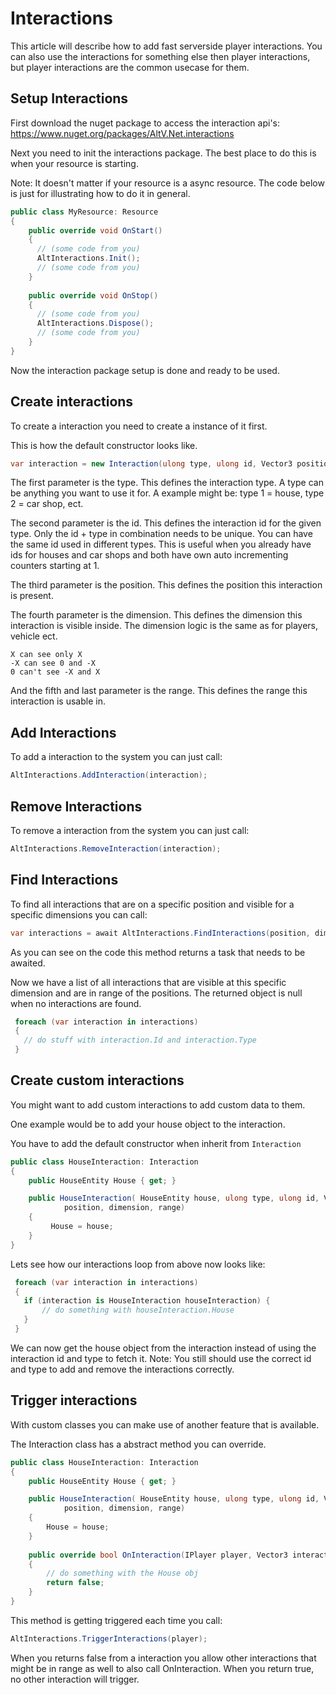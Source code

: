 # Interactions

This article will describe how to add fast serverside player interactions. 
You can also use the interactions for something else then player interactions, but player interactions are the common usecase for them.

## Setup Interactions

First download the nuget package to access the interaction api's:
https://www.nuget.org/packages/AltV.Net.interactions

Next you need to init the interactions package. The best place to do this is when your resource is starting.

Note: It doesn't matter if your resource is a async resource. The code below is just for illustrating how to do it in general.
```csharp
public class MyResource: Resource
{
    public override void OnStart()
    {
      // (some code from you)
      AltInteractions.Init();
      // (some code from you)
    }
    
    public override void OnStop()
    {
      // (some code from you)
      AltInteractions.Dispose();
      // (some code from you)
    }
}
```

Now the interaction package setup is done and ready to be used.

## Create interactions

To create a interaction you need to create a instance of it first.

This is how the default constructor looks like.
```csharp
var interaction = new Interaction(ulong type, ulong id, Vector3 position, int dimension, uint range);
```

The first parameter is the type. This defines the interaction type. A type can be anything you want to use it for. A example might be:
type 1 = house, type 2 = car shop, ect.

The second parameter is the id. This defines the interaction id for the given type. Only the id + type in combination needs to be unique.
You can have the same id used in different types. This is useful when you already have ids for houses and car shops and both have own auto incrementing counters starting at 1.

The third parameter is the position. This defines the position this interaction is present.

The fourth parameter is the dimension. This defines the dimension this interaction is visible inside. The dimension logic is the same as for players, vehicle ect.
```
X can see only X
-X can see 0 and -X
0 can't see -X and X
```

And the fifth and last parameter is the range. This defines the range this interaction is usable in.

## Add Interactions

To add a interaction to the system you can just call:
```csharp
AltInteractions.AddInteraction(interaction);
```

## Remove Interactions

To remove a interaction from the system you can just call:
```csharp
AltInteractions.RemoveInteraction(interaction);
```

## Find Interactions

To find all interactions that are on a specific position and visible for a specific dimensions you can call:
```csharp
var interactions = await AltInteractions.FindInteractions(position, dimension);
```
As you can see on the code this method returns a task that needs to be awaited.

Now we have a list of all interactions that are visible at this specific dimension and are in range of the positions.
The returned object is null when no interactions are found.
```csharp
 foreach (var interaction in interactions)
 {
   // do stuff with interaction.Id and interaction.Type
 }
```

## Create custom interactions

You might want to add custom interactions to add custom data to them. 

One example would be to add your house object to the interaction.

You have to add the default constructor when inherit from ```Interaction```

```csharp
public class HouseInteraction: Interaction 
{
    public HouseEntity House { get; }

    public HouseInteraction( HouseEntity house, ulong type, ulong id, Vector3 position, int dimension, uint range) : base(type, id,
            position, dimension, range)
    {
         House = house;
    }
}
```

Lets see how our interactions loop from above now looks like:
```csharp
 foreach (var interaction in interactions)
 {
   if (interaction is HouseInteraction houseInteraction) {
       // do something with houseInteraction.House
   }
 }
```
We can now get the house object from the interaction instead of using the interaction id and type to fetch it.
Note: You still should use the correct id and type to add and remove the interactions correctly.

## Trigger interactions

With custom classes you can make use of another feature that is available.

The Interaction class has a abstract method you can override.

```csharp
public class HouseInteraction: Interaction 
{
    public HouseEntity House { get; }

    public HouseInteraction( HouseEntity house, ulong type, ulong id, Vector3 position, int dimension, uint range) : base(type, id,
            position, dimension, range)
    {
        House = house;
    }
    
    public override bool OnInteraction(IPlayer player, Vector3 interactionPosition, int interactionDimension)
    {
        // do something with the House obj
        return false;
    }
}
```

This method is getting triggered each time you call:

```csharp
AltInteractions.TriggerInteractions(player);
```

When you returns false from a interaction you allow other interactions that might be in range as well to also call OnInteraction.
When you return true, no other interaction will trigger.
